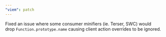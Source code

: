 ```yaml
---
"viem": patch
---
```


Fixed an issue where some consumer minifiers (ie. Terser, SWC) would drop `Function.prototype.name` causing client action overrides to be ignored.
